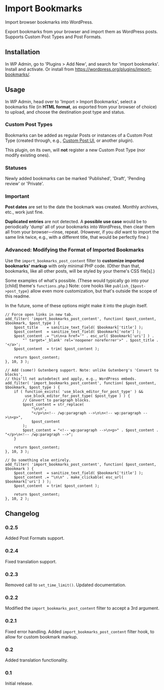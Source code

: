 # Import Bookmarks
Import browser bookmarks into WordPress.

Export bookmarks from your browser and import them as WordPress posts. Supports Custom Post Types and Post Formats.

## Installation
In WP Admin, go to 'Plugins > Add New', and search for 'import bookmarks'. Install and activate. Or install from https://wordpress.org/plugins/import-bookmarks/.

## Usage
In WP Admin, head over to 'Import > Import Bookmarks', select a bookmarks file (in **HTML format**, as exported from your browser of choice) to upload, and choose the destination post type and status.

### Custom Post Types
Bookmarks can be added as regular Posts or instances of a Custom Post Type (created through, e.g., [Custom Post UI](https://wordpress.org/plugins/custom-post-type-ui/), or another plugin).

This plugin, on its own, will **not** register a new Custom Post Type (nor modify existing ones).

### Statuses
Newly added bookmarks can be marked 'Published', 'Draft', 'Pending review' or 'Private'.

### Important
**Post dates** are set to the date the bookmark was created. Monthly archives, etc., work just fine.

**Duplicated entries** are not detected. A **possible use case** would be to periodically 'dump' all of your bookmarks into WordPress, then clear them all from your browser—rinse, repeat. (However, if you *did* want to import the same link twice, e.g., with a different title, that would be perfectly fine.)

### Advanced: Modifying the Format of Imported Bookmarks
Use the `import_bookmarks_post_content` filter to **customize imported bookmarks' markup** with only minimal PHP code. (Other than that, bookmarks, like all other posts, will be styled by your theme's CSS file[s].)

Some examples of what's possible. (These would typically go into your [child] theme's `functions.php`.) Note: core hooks like `publish_{$post->post_type}` allow even more customization, but that's outside the scope of this readme.

In the future, some of these options might make it into the plugin itself.

```
// Force open links in new tab.
add_filter( 'import_bookmarks_post_content', function( $post_content, $bookmark, $post_type ) {
    $post_title    = sanitize_text_field( $bookmark['title'] );
    $post_content  = sanitize_text_field( $bookmark['note'] );
    $post_content .= "\n\n<a href='" . esc_url( $bookmark['uri'] ) .
        "' target='_blank' rel='noopener noreferrer'>" . $post_title . '</a>';
    $post_content  = trim( $post_content );

    return $post_content;
}, 10, 3 );
```

```
// Add (some!) Gutenberg support. Note: unlike Gutenberg's 'Convert to blocks',
// this'll not autodetect and apply, e.g., WordPress embeds.
add_filter( 'import_bookmarks_post_content', function( $post_content, $bookmark, $post_type ) {
    if ( function_exists( 'use_block_editor_for_post_type' ) &&
         use_block_editor_for_post_type( $post_type ) ) {
        // Convert to paragraph blocks.
        $post_content = str_replace(
            "\n\n",
            "</p>\n<!-- /wp:paragraph -->\n\n<!-- wp:paragraph -->\n<p>",
            $post_content
        );
        $post_content = "<!-- wp:paragraph -->\n<p>" . $post_content . "</p>\n<!-- /wp:paragraph -->";
    }

    return $post_content;
}, 10, 3 );
```

```
// Do something else entirely.
add_filter( 'import_bookmarks_post_content', function( $post_content, $bookmark ) {
    $post_content  = sanitize_text_field( $bookmark['title'] );
    $post_content .= "\n\n" . make_clickable( esc_url( $bookmark['uri'] ) );
    $post_content  = trim( $post_content );

    return $post_content;
}, 10, 2 );
```

## Changelog

### 0.2.5
Added Post Formats support.

### 0.2.4
Fixed translation support.

### 0.2.3
Removed call to `set_time_limit()`. Updated documentation.

### 0.2.2
Modified the `import_bookmarks_post_content` filter to accept a 3rd argument.

### 0.2.1
Fixed error handling. Added `import_bookmarks_post_content` filter hook, to allow for custom bookmark markup.

### 0.2
Added translation functionality.

### 0.1
Initial release.
